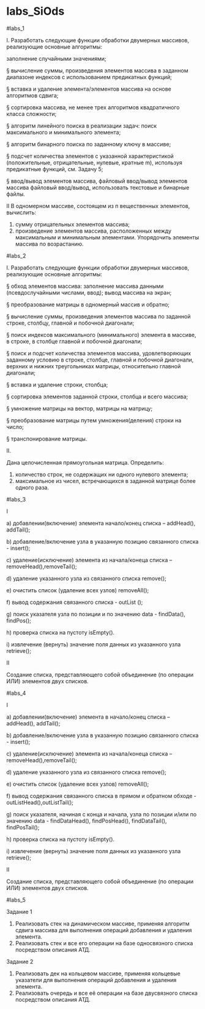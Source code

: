 # labs_SiOds

#labs_1

I. Разработать следующие функции обработки двумерных массивов, реализующие основные алгоритмы:

заполнение случайными значениями;

§   вычисление суммы, произведения элементов массива в заданном диапазоне индексов с использованием предикатных функций;

§   вставка и удаление элемента/элементов  массива на основе алгоритмов сдвига;

§   сортировка массива, не менее трех алгоритмов квадратичного класса сложности;

§   алгоритм линейного поиска в реализации задач: поиск максимального и минимального элемента;

§   алгоритм бинарного поиска по заданному ключу в массиве;

§   подсчет количества элементов с указанной  характеристикой (положительные, отрицательные, нулевые, кратные m), используя предикатные функций, см. Задачу 5;

§   ввод/вывод элементов массива, файловый ввод/вывод элементов массива файловый ввод/вывод, использовать текстовые и бинарные файлы.

II
В одномерном массиве, состоящем из п вещественных элементов, вычислить:
1) сумму отрицательных элементов массива;
2) произведение элементов массива, расположенных между максимальным и
минимальным элементами.
Упорядочить элементы массива по возрастанию.

#labs_2


I.          Разработать следующие функции обработки двумерных массивов, реализующие основные алгоритмы:

§   обход элементов массива: заполнение массива данными (псевдослучайными числами, ввод); вывод массива на экран; 

§   преобразование матрицы в одномерный массив и обратно;

§   вычисление суммы, произведения элементов массива по заданной строке,  столбцу, главной и побочной диагонали; 

§   поиск индексов максимального (минимального) элемента в массиве, в строке, в столбце главной и побочной диагонали;

§   поиск и подсчет количества элементов массива, удовлетворяющих заданному условию в строке, столбце, главной и побочной диагонали, верхних и нижних треугольниках матрицы, относительно главной диагонали;

§   вставка и удаление   строки, столбца;

§   сортировка элементов заданной строки, столбца и всего массива; 

§   умножение матрицы на вектор, матрицы на матрицу;

§   преобразование матрицы путем умножения(деления) строки на число;

§   транспонирование матрицы.

II.  

Дана целочисленная прямоугольная матрица. Определить:
1) количество строк, не содержащих ни одного нулевого элемента;
2) максимальное из чисел, встречающихся в заданной матрице более одного
раза.


#labs_3

I

a)       добавлении(включение) элемента начало/конец списка – addHead(), addTail();

b)      добавление/включение узла в указанную позицию связанного списка - insert();

c)       удаление(исключение) элемента из начала/конеца списка –  removeHead(),removeTail();

d)      удаление указанного узла из связанного списка remove();

e)       очистить список (удаление всех узлов) removeAll();

f)        вывод содержания связанного списка - outList ();

g)       поиск указателя узла по позиции и по значению data - findData(), findPos();

h)      проверка списка на пустоту isEmpty().

i)         извлечение (вернуть) значение поля данных  из указанного узла retrieve();

II

Создание списка,  представляющего    собой    объединение   (по   операции  ИЛИ) элементов двух списков.

#labs_4

I

a)   добавлении(включение) элемента в начало/конец списка – addHead(), addTail();

b)  добавление/включение узла в указанную позицию связанного списка - insert();

c)   удаление(исключение) элемента из начала/конеца списка –  removeHead(),removeTail();

d)  удаление указанного узла из связанного списка remove();

e)   очистить список (удаление всех узлов) removeAll();

f)    вывод содержания связанного списка в прямом и обратном обходе - outListHead(),outListTail();

g)  поиск указателя, начиная с конца и начала,  узла по позиции и/или по значению data - findDataHead(), findPosHead(), findDataTail(), findPosTail();

h)  проверка списка на пустоту isEmpty().

i)    извлечение (вернуть) значение поля данных  из указанного узла retrieve();

II

Создание списка,  представляющего    собой    объединение   (по   операции  ИЛИ) элементов двух списков.


#labs_5

Задание 1

1. Реализовать  стек на динамическом массиве, применяя алгоритм сдвига массива
для выполнения операций добавления и удаления элемента.
2. Реализовать стек и все его операции на базе односвязного списка посредством описания АТД.

Задание 2
1. Реализовать  дек  на кольцевом массиве, применяя кольцевые указатели
для выполнения операций добавления и удаления элемента.
2. Реализовать очередь и все её операции на базе двусвязного списка посредством описания АТД.
